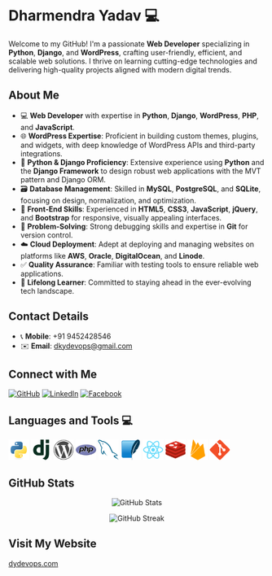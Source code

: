 # Dharmendra Yadav :computer:

Welcome to my GitHub! I'm a passionate **Web Developer** specializing in **Python**, **Django**, and **WordPress**, crafting user-friendly, efficient, and scalable web solutions. I thrive on learning cutting-edge technologies and delivering high-quality projects aligned with modern digital trends.

## About Me
- :computer: **Web Developer** with expertise in **Python**, **Django**, **WordPress**, **PHP**, and **JavaScript**.
- :globe_with_meridians: **WordPress Expertise**: Proficient in building custom themes, plugins, and widgets, with deep knowledge of WordPress APIs and third-party integrations.
- :snake: **Python & Django Proficiency**: Extensive experience using **Python** and the **Django Framework** to design robust web applications with the MVT pattern and Django ORM.
- :card_file_box: **Database Management**: Skilled in **MySQL**, **PostgreSQL**, and **SQLite**, focusing on design, normalization, and optimization.
- :art: **Front-End Skills**: Experienced in **HTML5**, **CSS3**, **JavaScript**, **jQuery**, and **Bootstrap** for responsive, visually appealing interfaces.
- :wrench: **Problem-Solving**: Strong debugging skills and expertise in **Git** for version control.
- :cloud: **Cloud Deployment**: Adept at deploying and managing websites on platforms like **AWS**, **Oracle**, **DigitalOcean**, and **Linode**.
- :white_check_mark: **Quality Assurance**: Familiar with testing tools to ensure reliable web applications.
- :rocket: **Lifelong Learner**: Committed to staying ahead in the ever-evolving tech landscape.

## Contact Details
- :telephone_receiver: **Mobile**: +91 9452428546
- :envelope: **Email**: dkydevops@gmail.com

## Connect with Me
[![GitHub](https://img.shields.io/badge/GitHub-181717?style=flat-square&logo=github&logoColor=white)](https://github.com/dydevops)
[![LinkedIn](https://img.shields.io/badge/LinkedIn-0077B5?style=flat-square&logo=linkedin&logoColor=white)](https://www.linkedin.com/in/dydevops/)
[![Facebook](https://img.shields.io/badge/Facebook-1877F2?style=flat-square&logo=facebook&logoColor=white)](https://www.facebook.com/dydevops)

## Languages and Tools :computer:
<p align="left">
  <a href="https://www.python.org" target="_blank" rel="noreferrer"><img src="https://raw.githubusercontent.com/devicons/devicon/master/icons/python/python-original.svg" alt="Python" width="40" height="40"/></a>
  <a href="https://www.djangoproject.com/" target="_blank" rel="noreferrer"><img src="https://raw.githubusercontent.com/devicons/devicon/master/icons/django/django-plain.svg" alt="Django" width="40" height="40"/></a>
  <a href="https://wordpress.org/" target="_blank" rel="noreferrer"><img src="https://raw.githubusercontent.com/devicons/devicon/master/icons/wordpress/wordpress-plain.svg" alt="WordPress" width="40" height="40"/></a>
  <a href="https://www.php.net/" target="_blank" rel="noreferrer"><img src="https://raw.githubusercontent.com/devicons/devicon/master/icons/php/php-original.svg" alt="PHP" width="40" height="40"/></a>
  <a href="https://www.mysql.com/" target="_blank" rel="noreferrer"><img src="https://raw.githubusercontent.com/devicons/devicon/master/icons/mysql/mysql-original.svg" alt="MySQL" width="40" height="40"/></a>
  <a href="https://www.sqlite.org/" target="_blank" rel="noreferrer"><img src="https://raw.githubusercontent.com/devicons/devicon/master/icons/sqlite/sqlite-original.svg" alt="SQLite" width="40" height="40"/></a>
  <a href="https://reactjs.org/" target="_blank" rel="noreferrer"><img src="https://raw.githubusercontent.com/devicons/devicon/master/icons/react/react-original.svg" alt="React" width="40" height="40"/></a>
  <a href="https://redis.io" target="_blank" rel="noreferrer"><img src="https://raw.githubusercontent.com/devicons/devicon/master/icons/redis/redis-original.svg" alt="Redis" width="40" height="40"/></a>
  <a href="https://firebase.google.com/" target="_blank" rel="noreferrer"><img src="https://raw.githubusercontent.com/devicons/devicon/master/icons/firebase/firebase-plain.svg" alt="Firebase" width="40" height="40"/></a>
  <a href="https://git-scm.com/" target="_blank" rel="noreferrer"><img src="https://raw.githubusercontent.com/devicons/devicon/master/icons/git/git-original.svg" alt="Git" width="40" height="40"/></a>
</p>

## GitHub Stats
<p align="center">
  <img src="https://github-readme-stats.vercel.app/api?username=dydevops&show_icons=true&theme=radical&locale=en&hide_border=true" alt="GitHub Stats" width="400" />
</p>
<p align="center">
  <img src="https://github-readme-streak-stats.herokuapp.com/?user=dydevops&theme=radical&hide_border=true" alt="GitHub Streak" width="400" />
</p>

## Visit My Website
[dydevops.com](https://www.dydevops.com/)
